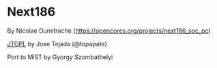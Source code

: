 # Next186

By Nicolae Dumitrache (https://opencores.org/projects/next186_soc_pc)

[JTOPL](https://github.com/jotego/jtopl) by Jose Tejada (@topapate)

Port to MiST by Gyorgy Szombathelyi

